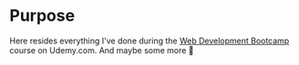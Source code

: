 # Purpose

Here resides everything I've done during the [Web Development Bootcamp](https://www.udemy.com/the-web-developer-bootcamp/) course on Udemy.com. And maybe some more 🙂
